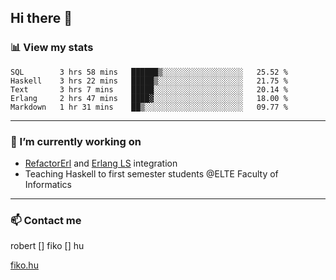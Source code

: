 ## Hi there 👋

### 📊 View my stats

<!--START_SECTION:waka-->
```text
SQL        3 hrs 58 mins   ██████▒░░░░░░░░░░░░░░░░░░   25.52 % 
Haskell    3 hrs 22 mins   █████▒░░░░░░░░░░░░░░░░░░░   21.75 % 
Text       3 hrs 7 mins    █████░░░░░░░░░░░░░░░░░░░░   20.14 % 
Erlang     2 hrs 47 mins   ████▓░░░░░░░░░░░░░░░░░░░░   18.00 % 
Markdown   1 hr 31 mins    ██▒░░░░░░░░░░░░░░░░░░░░░░   09.77 % 
```
<!--END_SECTION:waka-->


---

### 🔭 I’m currently working on
- [RefactorErl](https://plc.inf.elte.hu/erlang/) and [Erlang LS](https://erlang-ls.github.io) integration
- Teaching Haskell to first semester students @ELTE Faculty of Informatics

---



### 📫 Contact me
robert [] fiko [] hu

[fiko.hu](https://fiko.hu)


<!--
**robertfiko/robertfiko** is a ✨ _special_ ✨ repository because its `README.md` (this file) appears on your GitHub profile.

Here are some ideas to get you started:

- 🔭 I’m currently working on ...
- 🌱 I’m currently learning ...
- 👯 I’m looking to collaborate on ...
- 🤔 I’m looking for help with ...
- 💬 Ask me about ...
- 📫 How to reach me: ...
- 😄 Pronouns: ...
- ⚡ Fun fact: ...
-->
